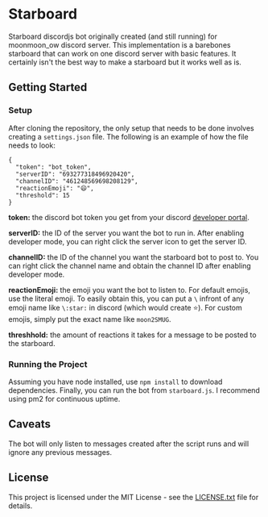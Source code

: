 # Starboard
Starboard discordjs bot originally created (and still running) for moonmoon_ow discord server. This implementation is a barebones starboard that can work on one discord server with basic features. It certainly isn't the best way to make a starboard but it works well as is.

## Getting Started
### Setup
After cloning the repository, the only setup that needs to be done involves creating a `settings.json` file. The following is an example of how the file needs to look:
```
{
  "token": "bot_token",
  "serverID": "693277318496920420",
  "channelID": "461248569698208129",
  "reactionEmoji": "😄",
  "threshold": 15
}
```
**token:** the discord bot token you get from your discord [developer portal](https://discordapp.com/developers/applications/).

**serverID:** the ID of the server you want the bot to run in. After enabling developer mode, you can right click the server icon to get the server ID.

**channelID:** the ID of the channel you want the starboard bot to post to. You can right click the channel name and obtain the channel ID after enabling developer mode.

**reactionEmoji:** the emoji you want the bot to listen to. For default emojis, use the literal emoji. To easily obtain this, you can put a `\` infront of any emoji name like `\:star:` in discord (which would create ⭐). For custom emojis, simply put the exact name like `moon2SMUG`.

**threshhold:** the amount of reactions it takes for a message to be posted to the starboard.

### Running the Project
Assuming you have node installed, use `npm install` to download dependencies. Finally, you can run the bot from `starboard.js`. I recommend using pm2 for continuous uptime.
## Caveats
The bot will only listen to messages created after the script runs and will ignore any previous messages.

## License
This project is licensed under the MIT License - see the [LICENSE.txt](LICENSE.txt) file for details.
